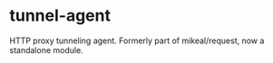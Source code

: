 tunnel-agent
=====

HTTP proxy tunneling agent. Formerly part of mikeal/request, now a standalone module.
